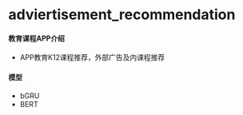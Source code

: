 # adviertisement_recommendation 

#### 教育课程APP介绍
- APP教育K12课程推荐，外部广告及内课程推荐

#### 模型
- bGRU
- BERT


